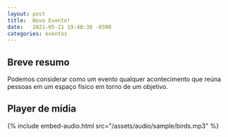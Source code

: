```yaml
---
layout: post
title:  Novo Evento!
date:   2021-05-21 19:40:38 -0300
categories: eventos
---
```


## Breve resumo
Podemos considerar como um evento qualquer acontecimento que reúna pessoas em um espaço físico em torno de um objetivo.

## Player de mídia
{% include embed-audio.html src="/assets/audio/sample/birds.mp3" %}
